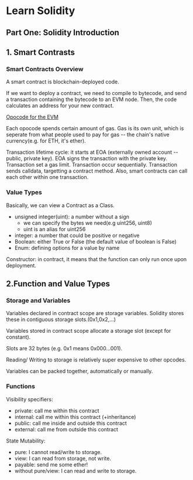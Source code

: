 # Learn Solidity
## Part One: Solidity Introduction
## 1. Smart Contrasts
### Smart Contracts Overview
A smart contract is blockchain-deployed code.

If we want to deploy a contract, we need to compile to bytecode, and send a transaction containing the bytecode to an EVM node. Then, the code calculates an address for your new contract. 

[Opocode for the EVM](https://ethereum.org/en/developers/docs/evm/opcodes/)

Each opocode spends certain amount of gas. Gas is its own unit, which is seperate from what people used to pay for gas -- the chain's native currency(e.g. for ETH, it's ether).

Transaction lifetime cycle: it starts at EOA (externally owned account -- public, private key). EOA signs the transaction with the private key. Transaction set a gas limit. Transaction occur sequentially. Transaction sends calldata, targetting a contract method. Also, smart contracts can call each other within one transaction. 
### Value Types
Basically, we can view a Contract as a Class. 
- unsigned integer(uint): a number without a sign
  - we can specify the bytes we need(e.g uint256, uint8)
  - uint is an alias for uint256
- integer: a number that could be positive or negative
- Boolean: either True or False (the default value of boolean is False)
- Enum: defining options for a value by name

Constructor: in contract, it means that the function can only run once upon deployment. 

## 2.Function and Value Types
### Storage and Variables
Variables declared in contract scope are storage variables. Solidity stores these in contiguous storage slots.(0x1,0x2,...) 

Variables stored in contract scope allocate a storage slot (except for constant).

Slots are 32 bytes (e.g. 0x1 means 0x000...001).

Reading/ Writing to storage is relatively super expensive to other opcodes.

Variables can be packed together, automatically or manually. 

### Functions
Visibility specifiers: 
- private: call me within this contract
- internal: call me within this contract (+inheritance)
- public: call me inside and outside this contract
- external: call me from outside this contract

State Mutability:
- pure: I cannot read/write to storage.
- view: I can read from storage, not write.
- payable: send me some ether!
- without pure/view: I can read and write to storage. 
